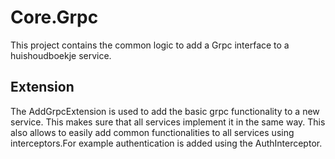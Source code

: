 # Core.Grpc
This project contains the common logic to add a Grpc interface to a huishoudboekje service.

## Extension
The AddGrpcExtension is used to add the basic grpc functionality to a new service. This makes sure that all services implement it in the same way.
This also allows to easily add common functionalities to all services using interceptors.For example authentication is added using the AuthInterceptor.
